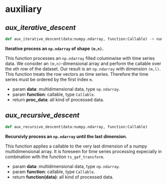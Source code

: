 # auxiliary

## ***aux_iterative_descent***
```python
def aux_iterative_descent(data:numpy.ndarray, function:Callable) -> numpy.ndarray
```

**Iterative process an `np.ndarray` of shape `(m,n)`.**

This function processes an `np.ndarray` filled columnwise with time series data. We consider an `(m,n)`-dimensional
array and perform the callable over the `m`th row of the dataset. Our result is an `np.ndarray` with dimension `(m,l)`.
This function treats the row vectors as time series. Therefore the time series must be ordered by the first index `m`.

+ param **data**: multidimensional data, type `np.ndarray`.
+ param **function**: callable, type `Callable`.
+ return **proc_data**: all kind of processed data.

## ***aux_recursive_descent***
```python
def aux_recursive_descent(data:numpy.ndarray, function:Callable)
```

**Recursivly process an `np.ndarray` until the last dimension.**

This function applies a callable to the very last dimension of a numpy multidimensional array. It is foreseen
for time series processing expecially in combination with the function `ts_gaf_transform`.

+ param **data**: multidimensional data, type `np.ndarray`.
+ param **function**: callable, type `Callable`.
+ return **function(data)**: all kind of processed data.

